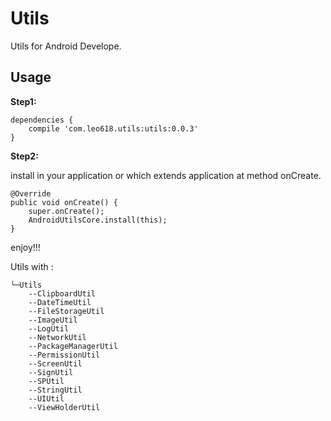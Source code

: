 # Utils #

Utils for Android Develope.


## Usage

**Step1:**

	dependencies {
	    compile 'com.leo618.utils:utils:0.0.3'
	}



**Step2:**

install in your application or which extends application at method onCreate.

	@Override
    public void onCreate() {
        super.onCreate();
        AndroidUtilsCore.install(this);
    }


enjoy!!!


Utils with :


	└─Utils
		--ClipboardUtil
		--DateTimeUtil
		--FileStorageUtil
		--ImageUtil
		--LogUtil
		--NetworkUtil
		--PackageManagerUtil
		--PermissionUtil
		--ScreenUtil
		--SignUtil
		--SPUtil
		--StringUtil
		--UIUtil
		--ViewHolderUtil

